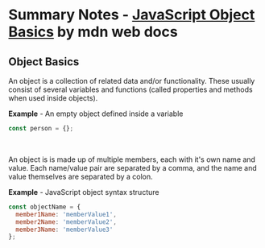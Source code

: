 # Summary Notes - [JavaScript Object Basics](https://developer.mozilla.org/en-US/docs/Learn/JavaScript/Objects/Basics) by mdn web docs

## Object Basics

An object is a collection of related data and/or functionality. These usually consist 
of several variables and functions (called properties and methods when used inside objects).

**Example** - An empty object defined inside a variable

```js
const person = {};
```
<br>

An object is is made up of multiple members, each with it's own name and value. Each name/value 
pair are separated by a comma, and the name and value themselves are separated by a colon.

**Example** - JavaScript object syntax structure

```js
const objectName = {
  member1Name: 'memberValue1',
  member2Name: 'memberValue2',
  member3Name: 'memberValue3'
};
```